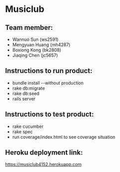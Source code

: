 # Musiclub

## Team member: 
* Wannuo Sun (ws2591)
* Mengyuan Huang (mh4287)
* Boxiong Kong (bk2808)
* Jiaqing Chen (jc5657)

## Instructions to run product:
* bundle install --without production
* rake db:migrate
* rake db:seed
* rails server

## Instructions to test product:
* rake cucumber
* rake spec
* run coverage/index.html to see coverage situation

## Heroku deployment link:
https://musiclub4152.herokuapp.com



